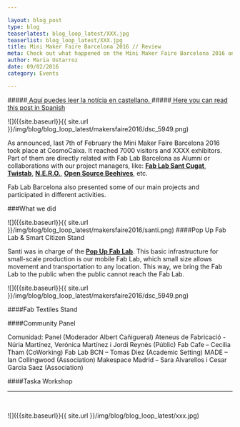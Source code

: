 ```yaml
---

layout: blog_post
type: blog
teaserlatest: blog_loop_latest/XXX.jpg
teaserlist: blog_loop_latest/XXX.jpg
title: Mini Maker Faire Barcelona 2016 // Review
meta: Check out what happened on the Mini Maker Faire Barcelona 2016 and how Fab Lab Barcelona took part.
author: Maria Ustarroz
date: 09/02/2016
category: Events

---
```


#####<a href="#spanish"> Aquí puedes leer la notícia en castellano. </a>
#####<a href="#spanish"> Here you can read this post in Spanish </a>

![]({{site.baseurl}}{{ site.url }}/img/blog/blog_loop_latest/makersfaire2016/dsc_5949.png)

As announced, last 7th of February the Mini Maker Faire Barcelona 2016 took place at CosmoCaixa. It reached 7000 visitors and XXXX exhibitors. Part of them are directly related with Fab Lab Barcelona as Alumni or collaborations with our project managers, like: **[Fab Lab Sant Cugat](http://fablab-sant-cugat.webflow.io/)**, **[Twistab](http://www.twistab.org)**, **[N.E.R.O.](http://iaac.net/fab-labs/green-fab-lab/workshops/nero-mapping/)**, **[Open Source Beehives](http://opensourcebeehives.net/)**, etc.

Fab Lab Barcelona also presented some of our main projects and participated in different activities.


###What we did

![]({{site.baseurl}}{{ site.url }}/img/blog/blog_loop_latest/makersfaire2016/santi.png)
####Pop Up Fab Lab & Smart Citizen Stand

Santi was in charge of the **[Pop Up Fab Lab](http://fablabbcn.org/popup_fab_lab.html)**. This basic infrastructure for small-scale production is our mobile Fab Lab, which small size allows movement and transportation to any location. This way, we bring the Fab Lab to the public when the public cannot reach the Fab Lab. 


![]({{site.baseurl}}{{ site.url }}/img/blog/blog_loop_latest/makersfaire2016/dsc_5949.png)

####Fab Textiles Stand

####Community Panel

Comunidad: Panel (Moderador Albert Cañigueral)
Ateneus de Fabricació -Núria Martínez, Verónica Martínez i Jordi Reynés (Públic)
Fab Cafe – Cecilia Tham (CoWorking)
Fab Lab BCN – Tomas Diez (Academic Setting)
MADE – Ian Collingwood (Association)
Makespace Madrid – Sara Alvarellos i Cesar Garcia Saez (Association)

####Taska Workshop


---

&nbsp;

<a name="spanish">
![]({{site.baseurl}}{{ site.url }}/img/blog/blog_loop_latest/xxx.jpg)
</a>